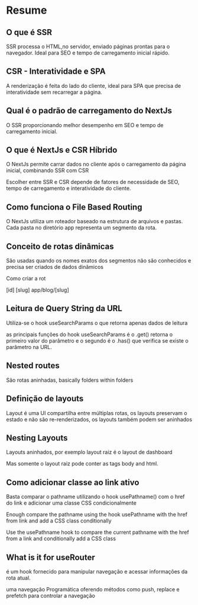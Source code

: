 # Resume

## O que é SSR

SSR processa o HTML,no servidor, enviado páginas prontas para o navegador. Ideal para SEO e tempo de carregamento inicial rápido.

## CSR - Interatividade e SPA

A renderização é feita do lado do cliente, ideal para SPA que precisa de interatividade sem recarregar a página.

## Qual é o padrão de carregamento do NextJs

O SSR proporcionando melhor desempenho em SEO e tempo de carregamento inicial.

## O que é NextJs e CSR Híbrido

O NextJs permite carrar dados no cliente após o carregamento da página inicial, combinando SSR com CSR

Escolher entre SSR e CSR depende de fatores de necessidade de SEO, tempo de carregamento e interatividade do cliente.

## Como funciona o File Based Routing

O NextJs utiliza um roteador baseado na estrutura de arquivos e pastas. Cada pasta no diretório app representa um segmento da rota.

## Conceito de rotas dinâmicas

São usadas quando os nomes exatos dos segmentos não são conhecidos e precisa
ser criados de dados dinâmicos

Como criar a rot

[id] [slug] app/blog/[slug]

## Leitura de Query String da URL

Utiliza-se o hook useSearchParams o que retorna apenas dados de leitura

as principais funções do hook useSearchParams é o .get() retorna o primeiro valor do parâmetro e o segundo é o .has() que verifica se existe o parâmetro na URL.

## Nested routes

São rotas aninhadas, basically folders within folders

## Definição de layouts

Layout é uma UI compartilha entre múltiplas rotas, os layouts preservam
o estado e não são re-renderizados, os layouts também podem ser aninhados

## Nesting Layouts

Layouts aninhados, por exemplo layout raiz é o layout de dashboard

Mas somente o layout raiz pode conter as tags body and html.

## Como adicionar classe ao link ativo

Basta comparar o pathname utilizando o hook usePathname() com o href do
link e adicionar uma classe CSS condicionalmente

Enough compare the pathname using the hook usePathname with the href from link and add a CSS class conditionally

Use the usePathname hook to compare the current pathname with the href from a link and conditionally add a CSS class

## What is it for useRouter

é um hook fornecido para manipular navegação e acessar informações da rota atual.

uma navegação Programática oferendo métodos como push, replace e prefetch para controlar a navegação
